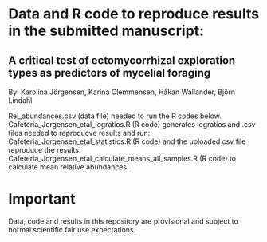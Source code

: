 # Data and R code to reproduce results in the submitted manuscript:

## A critical test of ectomycorrhizal exploration types as predictors of mycelial foraging
By: Karolina Jörgensen, Karina Clemmensen, Håkan Wallander, Björn Lindahl

Rel_abundances.csv (data file) needed to run the R codes below. 
Cafeteria_Jorgensen_etal_logratios.R (R code) generates logratios and .csv files needed to reproducve results and run:
Cafeteria_Jorgensen_etal_statistics.R (R code) and the uploaded csv file reproduce the results.
Cafeteria_Jorgensen_etal_calculate_means_all_samples.R (R code) to calculate mean relative abundances.

# Important
Data, code and results in this repository are provisional and subject to normal scientific fair use expectations.
